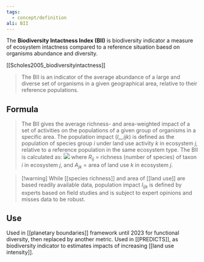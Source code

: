 ```yaml
---
tags:
  - concept/definition
ali: BII
---
```

The **Biodiversity Intactness Index (BII)** is biodiversity indicator a measure of ecosystem intactness compared to a reference situation baesd on organisms abundance and diversity.

[[Scholes2005_biodiversityintactness]]
> The BII is an indicator of the average abundance of a large and diverse set of organisms in a given geographical area, relative to their reference populations.

## Formula
> The BII gives the average richness- and area-weighted impact of a set of activities on the populations of a given group of organisms in a specific area. The population impact (_I__ijk_) is defined as the population of species group _i_ under land use activity _k_ in ecosystem _j_, relative to a reference population in the same ecosystem type. The BII is calculated as:
> ![](https://media.springernature.com/lw427/springer-static/image/art%3A10.1038%2Fnature03289/MediaObjects/41586_2005_Article_BFnature03289_Equa_HTML.gif)
> where $R_{ij}$ = richness (number of species) of taxon $i$ in ecosystem $j$, and $A_{jk}$ = area of land use $k$ in ecosystem $j$.

>[!warning] While [[species richness]] and area of [[land use]] are based readily available data, population impact $I_{ijk}$ is defined by experts based on field studies and is subject to expert opinions and misses data to be robust.
## Use
Used in [[planetary boundaries]] framework until 2023 for functional diversity, then replaced by another metric.
Used in [[PREDICTS]], as biodiversity indicator to estimates impacts of increasing [[land use intensity]].